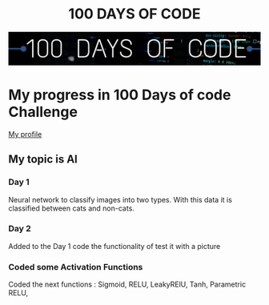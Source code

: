 <H1 align="center"> 100 DAYS OF CODE </H1>

[![Banner](/./Assets/100daysOfCode.png)](https://discord.gg/JFWP8c2gPG)

# My progress  in 100 Days of code Challenge
[My profile](https://github.com/Victor1Ja)
## My topic is AI

### Day 1
Neural network to classify images into two types. With this data it is classified between cats and non-cats.

### Day 2
Added to the Day 1 code the functionality of test it with a picture

### Coded some Activation Functions
Coded the next functions :
Sigmoid, RELU, LeakyRElU, Tanh, Parametric RELU, 
